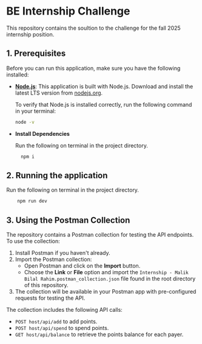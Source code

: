 # BE Internship Challenge

This repository contains the soultion to the challenge for the fall 2025 internship position.

## 1. Prerequisites
Before you can run this application, make sure you have the following installed:

- **[Node.js](https://nodejs.org/)**: This application is built with Node.js. Download and install the latest LTS version from [nodejs.org](https://nodejs.org/).
  
  To verify that Node.js is installed correctly, run the following command in your terminal:
  
  ```bash
  node -v
  ```

- **Install Dependencies**

  Run the following on terminal in the project directory.
  ```bash
    npm i
    ```

## 2. Running the application

  Run the following on terminal in the project directory.

```bash
    npm run dev
  ```


## 3. Using the Postman Collection

The repository contains a Postman collection for testing the API endpoints. To use the collection:

1. Install Postman if you haven't already.
2. Import the Postman collection:
    - Open Postman and click on the **Import** button.
    - Choose the **Link** or **File** option and import the `Internship - Malik Bilal Rahim.postman_collection.json` file found in the root directory of this repository.
3. The collection will be available in your Postman app with pre-configured requests for testing the API.

The collection includes the following API calls:

- `POST host/api/add` to add points.
- `POST host/api/spend` to spend points.
- `GET host/api/balance` to retrieve the points balance for each payer.


